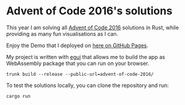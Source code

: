 # Advent of Code 2016's solutions

This year I am solving all [Advent of Code 2016](https://adventofcode.com/2016/) solutions in Rust, while providing as many fun visualisations as I can.

Enjoy the Demo that I deployed on [here on GitHub Pages](https://adrian-golawski.github.io/advent-of-code-2016/).

My project is written with [egui](https://www.egui.rs/) that allows me to build the app as WebAssembly package that you can run on your browser.
```
trunk build --release --public-url=advent-of-code-2016/
```

To test the solutions locally, you can clone the repository and run:
```shell
cargo run
```
